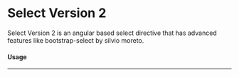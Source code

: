 # Select Version 2
Select Version 2 is an angular based select directive that has advanced features like bootstrap-select by silvio moreto.
<h4>Usage</h4>
<hr>
